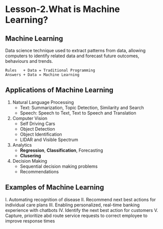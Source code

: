 # Lesson-2.What is Machine Learning?

## Machine Learning 
Data science technique used to extract patterns from data, allowing computers to identify related data and forecast future outcomes, behaviours and trends.
```
Rules   + Data = Traditional Programming      
Answers + Data = Machine Learning
```

## Applications of Machine Learning 
1. Natural Language Processing 
   - Text: Summarization, Topic Detection, Similarity and Search 
   - Speech: Speech to Text, Text to Speech and Translation
2. Computer Vision 
   - Self Driving Cars
   - Object Detection 
   - Object Identification
   - LIDAR and Visible Spectrum
3. Analytics 
   - **Regression**, **Classification**, Forecasting
   - **Clusering**
4. Decision Making 
   - Sequential decision making problems
   - Recommendations

## Examples of Machine Learning 
I.   Automating recognition of disease
II.  Recommend next best actions for individual care plans 
III. Enabling personalized, real-time banking experience with chatbots
IV.  Identify the next best action for customers
V.   Capture, prioritize abd route service requests to correct employee to improve response times


